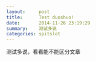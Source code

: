 ```yaml
---
layout:     post
title:      Test duoshuo!
date:       2014-11-26 23:19:29
summary:    测试多说
categories: spitslot
---
```


测试多说，看看能不能区分文章
